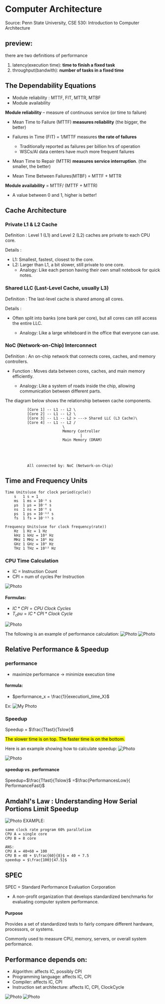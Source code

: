 # Computer Architecture

Source: Penn State University, CSE 530: Introduction to Computer Architecture

## preview:

there are two definitions of performance

1.  latency(execution time): **time to finish a fixed task**
2.  throughput(bandwith): **number of tasks in a fixed time**

## The Dependability Equations

-   Module reliability : MTTF, FIT, MTTR, MTBF
-   Module availability

**Module reliability** – measure of continuous service (or time to failure)

-   Mean Time to Failure (MTTF) **measures reliability** (the bigger, the better)
-   Failures in Time (FIT) = 1/MTTF measures **the rate of failures**

    -   Traditionally reported as failures per billion hrs of operation
    -   WSCs/AI data centers have much more frequent failures

-   Mean Time to Repair (MTTR) **measures service interruption**. (the smaller, the better)

-   Mean Time Between Failures(MTBF) = MTTF + MTTR

**Module availability** = MTTF/ (MTTF + MTTR)

-   A value between 0 and 1, higher is better!

## Cache Architecture

### Private L1 & L2 Cache

Definition : Level 1 (L1) and Level 2 (L2) caches are private to each CPU core.

Details :

-   L1: Smallest, fastest, closest to the core.
-   L2: Larger than L1, a bit slower, still private to one core.
    -   Analogy: Like each person having their own small notebook for quick notes.

### Shared LLC (Last-Level Cache, usually L3)

Definition : The last-level cache is shared among all cores.

Details :

-   Often split into banks (one bank per core), but all cores can still access the entire LLC.

    -   Analogy: Like a large whiteboard in the office that everyone can use.

### NoC (Network-on-Chip) Interconnect

Definition : An on-chip network that connects cores, caches, and memory controllers.

-   Function : Moves data between cores, caches, and main memory efficiently.

    -   Analogy: Like a system of roads inside the chip, allowing communication between different parts.

The diagram below shows the relationship between cache components.

              [Core 1] -- L1 -- L2 \
              [Core 2] -- L1 -- L2 \
              [Core 3] -- L1 -- L2 > ---> Shared LLC (L3 Cache)\
              [Core 4] -- L1 -- L2 /
                              \
                              Memory Controller
                                      |
                              Main Memory (DRAM)





              All connected by: NoC (Network-on-Chip)

## <recall>Time and Frequency Units

    Time Units(use for clock period(cycle))
        s	1 s = 1
        ms	1 ms = 10⁻³ s
        µs	1 µs = 10⁻⁶ s
        ns	1 ns = 10⁻⁹ s
        ps	1 ps = 10⁻¹² s
        fs	1 fs = 10⁻¹⁵ s

    Frequency Units(use for clock frequency(rate))
        Hz	1 Hz = 1 Hz
        kHz	1 kHz = 10³ Hz
        MHz	1 MHz = 10⁶ Hz
        GHz	1 GHz = 10⁹ Hz
        THz	1 THz = 10¹² Hz

### CPU Time Calculation

-   IC = Instruction Count
-   CPI = num of cycles Per Instruction

![Photo](CANote1Pic2.jpeg)

#### Formulas:

-   $IC*CPI = CPU\ Clock\ Cycles$
-   $T_cpu = IC * CPI * Clock\ Cycle$

![Photo](./CA_note1Pic4.jpeg)

The following is an example of performance calculation:
![Photo](img/CA_note1Pic3.jpeg)
![Photo](./img/CA_note1Pic3.jpeg)

## Relative Performance & Speedup

### performance

-   maximize performance -> minimize execution time

#### formula:

-   $performance_x = \frac{1}{execution\_time_X}$

Ex:
![My Photo](.CA_notePic1.jpeg)

### Speedup

Speedup = $\frac{Tfast}{​Tslow​​}$

<mark>The slower time is on top.
The faster time is on the bottom.</mark>

Here is an example showing how to calculate speedup:
![Photo](CA_note1Pic5.jpeg)

![Photo](CA_notePic9.jpeg)

#### speedup vs. performance

Speedup=$\frac{Tfast}{​Tslow​​}$
​​=$\frac{PerformancesLow}{​PerformanceFast​​}$

## Amdahl's Law : Understanding How Serial Portions Limit Speedup

![Photo](CA_note1Pic7.jpeg)
EXAMPLE:

    same clock rate program 60% parallelism
    CPU A = single core
    CPU B = 8 core

    ANS:
    CPU A = 40+60 = 100
    CPU B = 40 + $\frac{60}{8}$ = 40 + 7.5
    speedup = $\frac{100}{47.5}$

## SPEC

SPEC = Standard Performance Evaluation Corporation

-   A non-profit organization that develops standardized benchmarks for evaluating computer system performance.

#### Purpose

Provides a set of standardized tests to fairly compare different hardware, processors, or systems.

Commonly used to measure CPU, memory, servers, or overall system performance.

## Performance depends on:

-   Algorithm: affects IC, possibly CPI
-   Programming language: affects IC, CPI
-   Compiler: affects IC, CPI
-   Instruction set architecture: affects IC, CPI, ClockCycle

![Photo](CA_note1Pic6.jpeg)
![Photo](CA_note1Pic8.jpeg)
